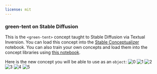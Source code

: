 ```yaml
---
license: mit
---
```

### green-tent on Stable Diffusion
This is the `<green-tent>` concept taught to Stable Diffusion via Textual Inversion. You can load this concept into the [Stable Conceptualizer](https://colab.research.google.com/github/huggingface/notebooks/blob/main/diffusers/stable_conceptualizer_inference.ipynb) notebook. You can also train your own concepts and load them into the concept libraries using [this notebook](https://colab.research.google.com/github/huggingface/notebooks/blob/main/diffusers/sd_textual_inversion_training.ipynb).

Here is the new concept you will be able to use as an `object`:
![<green-tent> 0](https://huggingface.co/sd-concepts-library/green-tent/resolve/main/concept_images/1.jpeg)
![<green-tent> 1](https://huggingface.co/sd-concepts-library/green-tent/resolve/main/concept_images/5.jpeg)
![<green-tent> 2](https://huggingface.co/sd-concepts-library/green-tent/resolve/main/concept_images/0.jpeg)
![<green-tent> 3](https://huggingface.co/sd-concepts-library/green-tent/resolve/main/concept_images/4.jpeg)
![<green-tent> 4](https://huggingface.co/sd-concepts-library/green-tent/resolve/main/concept_images/2.jpeg)
![<green-tent> 5](https://huggingface.co/sd-concepts-library/green-tent/resolve/main/concept_images/3.jpeg)

